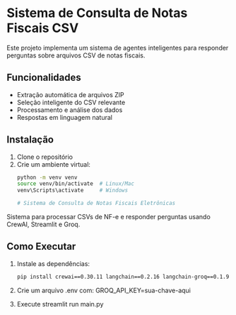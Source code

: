 # Sistema de Consulta de Notas Fiscais CSV

Este projeto implementa um sistema de agentes inteligentes para responder perguntas sobre arquivos CSV de notas fiscais.

## Funcionalidades

- Extração automática de arquivos ZIP
- Seleção inteligente do CSV relevante
- Processamento e análise dos dados
- Respostas em linguagem natural

## Instalação

1. Clone o repositório
2. Crie um ambiente virtual:
   ```bash
   python -m venv venv
   source venv/bin/activate  # Linux/Mac
   venv\Scripts\activate     # Windows

   # Sistema de Consulta de Notas Fiscais Eletrônicas

Sistema para processar CSVs de NF-e e responder perguntas usando CrewAI, Streamlit e Groq.

## Como Executar
1. Instale as dependências:
   ```bash
   pip install crewai==0.30.11 langchain==0.2.16 langchain-groq==0.1.9 streamlit==1.38.0 pandas python-dotenv sentence-transformers

2. Crie um arquivo .env com:
   GROQ_API_KEY=sua-chave-aqui

3. Execute
streamlit run main.py

 





   
